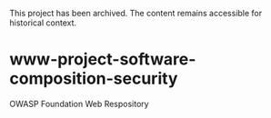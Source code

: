 This project has been archived. The content remains accessible for historical context.

# www-project-software-composition-security
OWASP Foundation Web Respository
